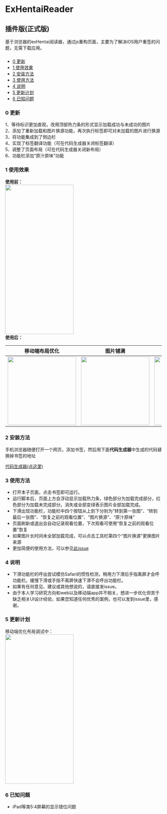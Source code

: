 # ExHentaiReader  
## 插件版(正式版)  
基于浏览器的exHentai阅读器，通过js重构页面，主要为了解决iOS用户重签的问题，无需下载应用。
###
* [0 更新](#0-更新)  
* [1 使用效果](#1-使用效果)  
* [2 安装方法](#2-安装方法)  
* [3 使用方法](#3-使用方法)  
* [4 说明](#4-说明)
* [5 更新计划](#5-更新计划)
* [6 已知问题](#6-已知问题)  


### 0 更新  
1、等待标识更加直观，改用顶部热力条的形式显示加载成功与未成功的图片  
2、添加了重新加载和图片换源功能，再次执行标签即可对未加载的图片进行换源  
3、将功能集成到了侧边栏  
4、实现了标签翻译功能（可在代码生成器关闭标签翻译）  
5、调整了页面布局（可在代码生成器关闭新布局）  
6、功能栏添加“原汁原味”功能  

### 1 使用效果
**使用前：**  
<img align=center src='https://raw.githubusercontent.com/manakanemu/ExHentaiReader/master/describe/1.jpg' width='220px' height='480px'>  
**使用后：**  

|移动端布局优化|图片铺满|下滑功能栏|标签翻译|
|-------|---------|--------|------------|
|<img src='https://raw.githubusercontent.com/manakanemu/ExHentaiReader/master/describe/2.jpg' width='220px'>|<img src='https://raw.githubusercontent.com/manakanemu/ExHentaiReader/master/describe/3.jpg' width='220px'>|<img src='https://raw.githubusercontent.com/manakanemu/ExHentaiReader/master/describe/4.jpg' width='220px'>|<img src='https://raw.githubusercontent.com/manakanemu/ExHentaiReader/master/describe/5.jpg' width='220px'>|


### 2 安装方法  
手机浏览器随便打开一个网页，添加书签，然后用下面**代码生成器**中生成的代码替换掉书签的地址

[代码生成器(点这里)](https://manakanemu.github.io/ExHentaiReader/)  
  
### 3 使用方法
* 打开本子页面，点击书签即可运行。  
* 运行脚本后，页面上方会浮动显示加载热力条，绿色部分为加载完成部分，红色部分为加载未完成部分。消失或全部变绿表示图片全部加载完成。
* 下滑出现功能栏，功能栏中四个按钮从上到下分别为“转到第一张图”、“转到最后一张图”、“恢复之前的观看位置”、“图片换源”、“原汁原味”
* 页面刷新或退出会自动记录观看位置，下次观看可使用“恢复之前的观看位置”恢复
* 如果图片长时间未全部加载完成，可以点击工具栏第四个“图片换源”更换图片来源
* 更加简便的使用方法，可以参见[此issue](https://github.com/manakanemu/ExHentaiReader/issues/2)



### 4 说明
* 下滑功能栏的呼出尝试模仿Safari的惯性检测，稍用力下滑后手指离屏才会呼功能栏。缓慢下滑或手指不离屏快速下滑不会呼出功能栏。
* 如果有任何意见、建议或其他想说的，请直接发issue。  
* 由于本人学习研究方向和web以及移动端app并不相关，想进一步优化但苦于缺乏相关UI设计经验，如果您知道任何优秀的案例，也可以发到issue里，感谢。

### 5 更新计划
移动端优化布局调试中：  
<img align=center src='https://raw.githubusercontent.com/manakanemu/ExHentaiReader/master/describe/update.png' width='220px' height='480px'>  

### 6 已知问题
*  iPad等类5:4屏幕的显示错位问题

